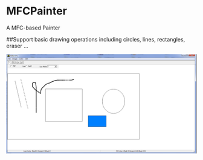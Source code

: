 MFCPainter
==========

A MFC-based Painter

##Support basic drawing operations including circles, lines, rectangles, eraser ...

![Simple Painter](/images/mfc.png "A simple painter")
